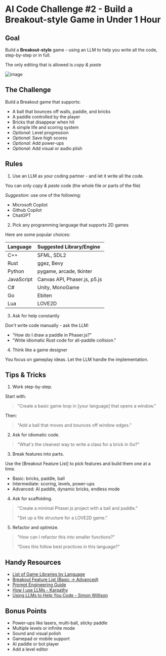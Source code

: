 # AI Code Challenge #2 - Build a Breakout-style Game in Under 1 Hour

## Goal

Build a **Breakout-style** game - using an LLM to help you write all the code, step-by-step or in full.

The only editing that is allowed is _copy & paste_

<img src="https://robotwhale.wordpress.com/wp-content/uploads/2014/06/breakout.gif" alt="image">

## The Challenge

Build a Breakout game that supports:

- A ball that bounces off walls, paddle, and bricks
- A paddle controlled by the player
- Bricks that disappear when hit
- A simple life and scoring system
- _Optional_: Level progression
- _Optional_: Save high scores
- _Optional_: Add power-ups
- _Optional_: Add visual or audio plish

## Rules

1. Use an LLM as your coding partner - and let it write all the code.

You can only _copy & paste_ code (the whole file or parts of the file)

_Suggestion_: use one of the following:
- Microsoft Copilot
- Github Copilot
- ChatGPT

2. Pick any programming language that supports 2D games

Here are some popular choices:

| **Language** | **Suggested Library/Engine** |
|:-------------|:-----------------------------|
| C++          | SFML, SDL2                   |
| Rust         | ggez, Bevy                   |
| Python       | pygame, arcade, tkinter      |
| JavaScript   | Canvas API, Phaser.js, p5.js |
| C#           | Unity, MonoGame              |
| Go           | Ebiten                       |
| Lua          | LOVE2D                       |

3. Ask for help constantly

Don't write code manually - ask the LLM:

- "How do I draw a paddle in Phaser.js?"
- "Write idiomatic Rust code for all-paddle collision."

4. Think like a game designer

You focus on gameplay ideas. Let the LLM handle the implementation.

## Tips & Tricks

1. Work step-by-step.

Start with:

> "Create a basic game loop in [your language] that opens a window."

Then:

> "Add a ball that moves and bounces off window edges."

2. Ask for idiomatic code.

> "What's the cleanest way to write a class for a brick in Go?"

3. Break features into parts.

Use the [Breakout Feature List] to pick features and build them one at a time.

- Basic: bricks, paddle, ball
- Intermediate: scoring, levels, power-ups
- Advanced: AI paddle, dynamic bricks, endless mode

4. Ask for scaffolding.

> "Create a minimal Phaser.js project with a ball and paddle."
>
> "Set up a file structure for a LOVE2D game."

5. Refactor and optimize.

> "How can I refactor this into smaller functions?"
>
> "Does this follow best practices in this language?"

## Handy Resources

- [List of Game Libraries by Language](https://github.com/ellisonleao/magictools)
- [Breakout Feature List (Basic -> Advanced)](https://www.youtube.com/watch?v=Fy0aCDmgnxg)
- [Prompt Engineering Guide](https://www.promptingguide.ai)
- [How I use LLMs - Karpathy](https://www.youtube.com/watch?v=EWvNQjAaOHw)
- [Using LLMs to Help You Code - Simon Willison](https://simonwillison.net/2025/Mar/11/using-llms-for-code)

## Bonus Points

- Power-ups like lasers, multi-ball, sticky paddle
- Multiple levels or infinite mode
- Sound and visual polish
- Gamepad or mobile support
- AI paddle or bot player
- Add a level editor


